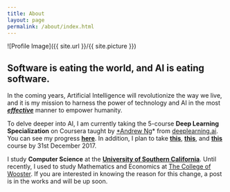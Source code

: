 ```yaml
---
title: About
layout: page
permalink: /about/index.html
---
```

![Profile Image]({{ site.url }}/{{ site.picture }})


Software is eating the world, and AI is eating software.
-------------

 
In the coming years, Artificial Intelligence will revolutionize the way we live, and it is my mission to harness the power of technology and AI in the most ***[effective](https://www.effectivealtruism.org/articles/introduction-to-effective-altruism/)*** manner to empower humanity.

To delve deeper into AI, I am currently taking the 5-course **Deep Learning Specialization** on Coursera taught by [*Andrew Ng](https://www.facebook.com/andrew.ng.96)* from [deeplearning.ai](https://www.deeplearning.ai). You can see my progress **[here](https://www.coursera.org/account/accomplishments/records/Z9EZA5YEGY7H)**. In addition, I plan to take **[this](http://course.fast.ai)**, **[this](http://cs231n.stanford.edu)**, and **[this](http://web.stanford.edu/class/cs224n/)** course by 31st December 2017.

I study **Computer Science** at the **[University of Southern California](https://www.usc.edu)**. Until recently, I used to study Mathematics and Economics at [The College of Wooster](https://www.wooster.edu). If you are interested in knowing the reason for this change, a post is in the works and will be up soon.







<!-- 


	<p>Lorem ipsum dolor sit amet, consectetur adipisicing elit, sed do eiusmod 
tempor incididunt ut labore et dolore magna aliqua. Ut enim ad minim veniam,
quis nostrud exercitation ullamco laboris nisi ut aliquip ex ea commodo
consequat. Duis aute irure dolor in reprehenderit in voluptate velit esse
cillum dolore eu fugiat nulla pariatur. Excepteur sint occaecat cupidatat non
proident, sunt in culpa qui officia deserunt mollit anim id est laborum.</p>
 

<h2>Skills</h2>

<ul class="skill-list">
	<li>HTML - Jade - Haml - Erb</li>
	<li>Responsive (Mobile First)</li>
	<li>CSS (Stylus, Sass, Less)</li>
	<li>Css Frameworks (Bootstrap, Foundation)</li>
	<li>Javascript (Design Patterns, Testes)</li>
	<li>NodeJS</li>
	<li>AngularJS - ReactJS</li>
	<li>Grunt - Gulp - Yeoman</li>
	<li>Git</li>
	<li>PHP</li>
	<li>Python</li>
	<li>MySQL - MongoDB</li>
	<li>Scrum and Kanban</li>
	<li>TDD e Continuous Integration</li>
</ul>

<h2>Projects</h2>

<ul>
	<li><a href="https://github.com/">StockSense</a></li>
	<li><a href="https://github.com/">Ipsum Dolor</a></li>
	<li><a href="https://github.com/">Dolor Lorem</a></li>
</ul>


 -->
